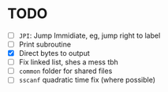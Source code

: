 # TODO
- [ ] `JPI`: Jump Immidiate, eg, jump right to label
- [ ] Print subroutine
- [x] Direct bytes to output
- [ ] Fix linked list, shes a mess tbh
- [ ] `common` folder for shared files
- [ ] `sscanf` quadratic time fix (where possible)
